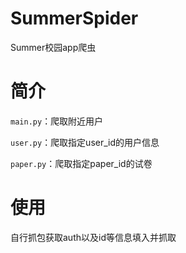 # SummerSpider

Summer校园app爬虫

# 简介

`main.py`：爬取附近用户

`user.py`：爬取指定user_id的用户信息

`paper.py`：爬取指定paper_id的试卷

# 使用

自行抓包获取auth以及id等信息填入并抓取
